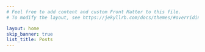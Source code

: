 ```yaml
---
# Feel free to add content and custom Front Matter to this file.
# To modify the layout, see https://jekyllrb.com/docs/themes/#overriding-theme-defaults

layout: home
skip_banner: true
list_title: Posts
---
```

